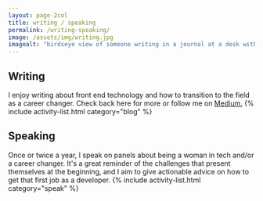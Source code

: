 ```yaml
---
layout: page-2col
title: writing / speaking
permalink: /writing-speaking/
image: /assets/img/writing.jpg
imagealt: "birdseye view of someone writing in a journal at a desk with a pair of glasses and a cup of coffee"
---
```


## Writing
I enjoy writing about front end technology and how to transition to the field as a career changer. Check back here for more or follow me on [Medium.](https://medium.com/@adriennemcd)
{% include activity-list.html category="blog" %}

## Speaking
Once or twice a year, I speak on panels about being a woman in tech and/or a career changer. It's a great reminder of the challenges that present themselves at the beginning, and I aim to give actionable advice on how to get that first job as a developer.
{% include activity-list.html category="speak" %}

